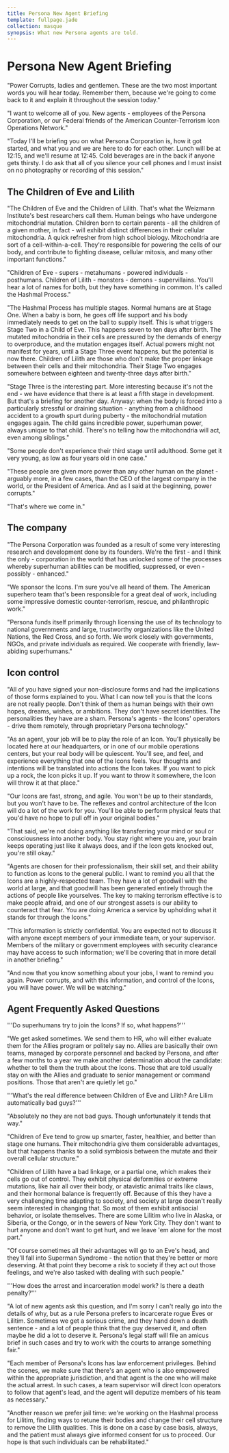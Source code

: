 ```yaml
---
title: Persona New Agent Briefing
template: fullpage.jade
collection: masque
synopsis: What new Persona agents are told.
---
```


# Persona New Agent Briefing

"Power Corrupts, ladies and gentlemen. These are the two most important words you will hear today. Remember them, because we're going to come back to it and explain it throughout the session today."

"I want to welcome all of you. New agents - employees of the Persona Corporation, or our Federal friends of the American Counter-Terrorism Icon Operations Network."

"Today I'll be briefing you on what Persona Corporation is, how it got started, and what you and we are here to do for each other. Lunch will be at 12:15, and we'll resume at 12:45. Cold beverages are in the back if anyone gets thirsty. I do ask that all of you silence your cell phones and I must insist on no photography or recording of this session."

The Children of Eve and Lilith
------------------------------

"The Children of Eve and the Children of Lilith. That's what the Weizmann Institute's best researchers call them. Human beings who have undergone mitochondrial mutation. Children born to certain parents - all the children of a given mother, in fact - will exhibit distinct differences in their cellular mitochondria. A quick refresher from high school biology. Mitochondria are sort of a cell-within-a-cell. They're responsible for powering the cells of our body, and contribute to fighting disease, cellular mitosis, and many other important functions."

"Children of Eve - supers - metahumans - powered individuals - posthumans. Children of Lilith - monsters - demons - supervillains. You'll hear a lot of names for both, but they have something in common. It's called the Hashmal Process."

"The Hashmal Process has multiple stages. Normal humans are at Stage One. When a baby is born, he goes off life support and his body immediately needs to get on the ball to supply itself. This is what triggers Stage Two in a Child of Eve. This happens seven to ten days after birth. The mutated mitochondria in their cells are pressured by the demands of energy to overproduce, and the mutation engages itself. Actual powers might not manifest for years, until a Stage Three event happens, but the potential is now there. Children of Lilith are those who don't make the proper linkage between their cells and their mitochondria. Their Stage Two engages somewhere between eighteen and twenty-three days after birth."

"Stage Three is the interesting part. More interesting because it's not the end - we have evidence that there is at least a fifth stage in development. But that's a briefing for another day. Anyway: when the body is forced into a particularly stressful or draining situation - anything from a childhood accident to a growth spurt during puberty - the mitochondrial mutation engages again. The child gains incredible power, superhuman power, always unique to that child. There's no telling how the mitochondria will act, even among siblings."

"Some people don't experience their third stage until adulthood. Some get it very young, as low as four years old in one case."

"These people are given more power than any other human on the planet - arguably more, in a few cases, than the CEO of the largest company in the world, or the President of America. And as I said at the beginning, power corrupts."

"That's where we come in."

The company
-----------

"The Persona Corporation was founded as a result of some very interesting research and development done by its founders. We're the first - and I think the only - corporation in the world that has unlocked some of the processes whereby superhuman abilities can be modified, suppressed, or even - possibly - enhanced."

"We sponsor the Icons. I'm sure you've all heard of them. The American superhero team that's been responsible for a great deal of work, including some impressive domestic counter-terrorism, rescue, and philanthropic work."

"Persona funds itself primarily through licensing the use of its technology to national governments and large, trustworthy organizations like the United Nations, the Red Cross, and so forth. We work closely with governments, NGOs, and private individuals as required. We cooperate with friendly, law-abiding superhumans."

Icon control
------------

"All of you have signed your non-disclosure forms and had the implications of those forms explained to you. What I can now tell you is that the Icons are not really people. Don't think of them as human beings with their own hopes, dreams, wishes, or ambitions. They don't have secret identities. The personalities they have are a sham. Persona's agents - the Icons' operators - drive them remotely, through proprietary Persona technology."

"As an agent, your job will be to play the role of an Icon. You'll physically be located here at our headquarters, or in one of our mobile operations centers, but your real body will be quiescent. You'll see, and feel, and experience everything that one of the Icons feels. Your thoughts and intentions will be translated into actions the Icon takes. If you want to pick up a rock, the Icon picks it up. If you want to throw it somewhere, the Icon will throw it at that place."

"Our Icons are fast, strong, and agile. You won't be up to their standards, but you won't have to be. The reflexes and control architecture of the Icon will do a lot of the work for you. You'll be able to perform physical feats that you'd have no hope to pull off in your original bodies."

"That said, we're not doing anything like transferring your mind or soul or consciousness into another body. You stay right where you are, your brain keeps operating just like it always does, and if the Icon gets knocked out, you're still okay."

"Agents are chosen for their professionalism, their skill set, and their ability to function as Icons to the general public. I want to remind you all that the Icons are a highly-respected team. They have a lot of goodwill with the world at large, and that goodwill has been generated entirely through the actions of people like yourselves. The key to making terrorism effective is to make people afraid, and one of our strongest assets is our ability to counteract that fear. You are doing America a service by upholding what it stands for through the Icons."

"This information is strictly confidential. You are expected not to discuss it with anyone except members of your immediate team, or your supervisor. Members of the military or government employees with security clearance may have access to such information; we'll be covering that in more detail in another briefing."

"And now that you know something about your jobs, I want to remind you again. Power corrupts, and with this information, and control of the Icons, you will have power. We will be watching."

Agent Frequently Asked Questions
--------------------------------

'''Do superhumans try to join the Icons? If so, what happens?'''

"We get asked sometimes. We send them to HR, who will either evaluate them for the Allies program or politely say no. Allies are basically their own teams, managed by corporate personnel and backed by Persona, and after a few months to a year we make another determination about the candidate: whether to tell them the truth about the Icons. Those that are told usually stay on with the Allies and graduate to senior management or command positions. Those that aren't are quietly let go."

'''What's the real difference between Children of Eve and Lilith? Are Lilim automatically bad guys?'''

"Absolutely no they are not bad guys. Though unfortunately it tends that way."

"Children of Eve tend to grow up smarter, faster, healthier, and better than stage one humans. Their mitochondria give them considerable advantages, but that happens thanks to a solid symbiosis between the mutate and their overall cellular structure."

"Children of Lilith have a bad linkage, or a partial one, which makes their cells go out of control. They exhibit physical deformities or extreme mutations, like hair all over their body, or atavistic animal traits like claws, and their hormonal balance is frequently off. Because of this they have a very challenging time adapting to society, and society at large doesn't really seem interested in changing that. So most of them exhibit antisocial behavior, or isolate themselves. There are some Lilitim who live in Alaska, or Siberia, or the Congo, or in the sewers of New York City. They don't want to hurt anyone and don't want to get hurt, and we leave 'em alone for the most part."

"Of course sometimes all their advantages will go to an Eve's head, and they'll fall into Superman Syndrome - the notion that they're better or more deserving. At that point they become a risk to society if they act out those feelings, and we're also tasked with dealing with such people."

'''How does the arrest and incarceration model work? Is there a death penalty?'''

"A lot of new agents ask this question, and I'm sorry I can't really go into the details of why, but as a rule Persona prefers to incarcerate rogue Eves or Lilitim. Sometimes we get a serious crime, and they hand down a death sentence - and a lot of people think that the guy deserved it, and often maybe he did a lot to deserve it. Persona's legal staff will file an amicus brief in such cases and try to work with the courts to arrange something fair."

"Each member of Persona's Icons has law enforcement privileges. Behind the scenes, we make sure that there's an agent who is also empowered within the appropriate jurisdiction, and that agent is the one who will make the actual arrest. In such cases, a team supervisor will direct Icon operators to follow that agent's lead, and the agent will deputize members of his team as necessary."

"Another reason we prefer jail time: we're working on the Hashmal process for Lilitim, finding ways to retune their bodies and change their cell structure to remove the Lilith qualities. This is done on a case by case basis, always, and the patient must always give informed consent for us to proceed. Our hope is that such individuals can be rehabilitated."
